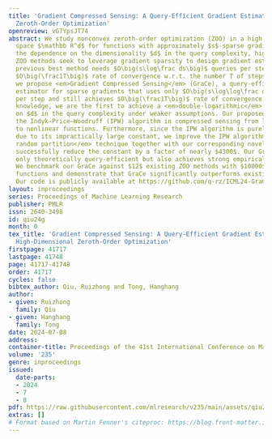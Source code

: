 ```yaml
---
title: 'Gradient Compressed Sensing: A Query-Efficient Gradient Estimator for High-Dimensional
  Zeroth-Order Optimization'
openreview: vG7YpsJT74
abstract: We study nonconvex zeroth-order optimization (ZOO) in a high-dimensional
  space $\mathbb R^d$ for functions with approximately $s$-sparse gradients. To reduce
  the dependence on the dimensionality $d$ in the query complexity, high-dimensional
  ZOO methods seek to leverage gradient sparsity to design gradient estimators. The
  previous best method needs $O\big(s\log\frac ds\big)$ queries per step to achieve
  $O\big(\frac1T\big)$ rate of convergence w.r.t. the number T of steps. In this paper,
  we propose <em>Gradient Compressed Sensing</em> (GraCe), a query-efficient and accurate
  estimator for sparse gradients that uses only $O\big(s\log\log\frac ds\big)$ queries
  per step and still achieves $O\big(\frac1T\big)$ rate of convergence. To our best
  knowledge, we are the first to achieve a <em>double-logarithmic</em> dependence
  on $d$ in the query complexity under weaker assumptions. Our proposed GraCe generalizes
  the Indyk–Price–Woodruff (IPW) algorithm in compressed sensing from linear measurements
  to nonlinear functions. Furthermore, since the IPW algorithm is purely theoretical
  due to its impractically large constant, we improve the IPW algorithm via our <em>dependent
  random partition</em> technique together with our corresponding novel analysis and
  successfully reduce the constant by a factor of nearly $4300$. Our GraCe is not
  only theoretically query-efficient but also achieves strong empirical performance.
  We benchmark our GraCe against $12$ existing ZOO methods with $10000$-dimensional
  functions and demonstrate that GraCe significantly outperforms existing methods.
  Our code is publicly available at https://github.com/q-rz/ICML24-GraCe.
layout: inproceedings
series: Proceedings of Machine Learning Research
publisher: PMLR
issn: 2640-3498
id: qiu24g
month: 0
tex_title: 'Gradient Compressed Sensing: A Query-Efficient Gradient Estimator for
  High-Dimensional Zeroth-Order Optimization'
firstpage: 41717
lastpage: 41748
page: 41717-41748
order: 41717
cycles: false
bibtex_author: Qiu, Ruizhong and Tong, Hanghang
author:
- given: Ruizhong
  family: Qiu
- given: Hanghang
  family: Tong
date: 2024-07-08
address:
container-title: Proceedings of the 41st International Conference on Machine Learning
volume: '235'
genre: inproceedings
issued:
  date-parts:
  - 2024
  - 7
  - 8
pdf: https://raw.githubusercontent.com/mlresearch/v235/main/assets/qiu24g/qiu24g.pdf
extras: []
# Format based on Martin Fenner's citeproc: https://blog.front-matter.io/posts/citeproc-yaml-for-bibliographies/
---
```

